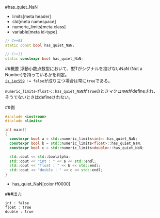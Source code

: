 #has_quiet_NaN
* limits[meta header]
* std[meta namespace]
* numeric_limits[meta class]
* variable[meta id-type]

```cpp
// C++03
static const bool has_quiet_NaN;

// C++11
static constexpr bool has_quiet_NaN;
```

##概要
浮動小数点数型において、型Tがシグナルを投げないNaN (Not a Number)を持っているかを判定。  
[`is_iec559`](./is_iec559.md)` != false`が成り立つ場合は常に`true`である。  

`numeric_limits<float>::has_quiet_NaN`が`true`のときマクロ`NAN`がdefineされ、そうでないときはdefineされない。


##例
```cpp
#include <iostream>
#include <limits>

int main()
{
  constexpr bool a = std::numeric_limits<int>::has_quiet_NaN;
  constexpr bool b = std::numeric_limits<float>::has_quiet_NaN;
  constexpr bool c = std::numeric_limits<double>::has_quiet_NaN;

  std::cout << std::boolalpha;
  std::cout << "int : " << a << std::endl;
  std::cout << "float : " << b << std::endl;
  std::cout << "double : " << c << std::endl;
}
```
* has_quiet_NaN[color ff0000]

###出力
```
int : false
float : true
double : true
```


